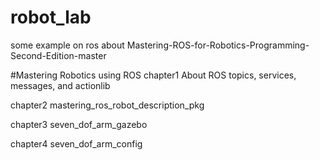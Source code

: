 # robot_lab
some example on ros about Mastering-ROS-for-Robotics-Programming-Second-Edition-master

#Mastering Robotics using ROS 
chapter1
About ROS topics, services, messages, and actionlib 

chapter2
mastering_ros_robot_description_pkg

chapter3
seven_dof_arm_gazebo

chapter4
seven_dof_arm_config
